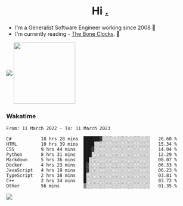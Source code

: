 <h1 align="center">Hi <a href="https://www.hackerrank.com/erasmosaraujo">.</a></h1>
 
- I'm a Generalist Software Engineer working  since 2008 🚀
- I'm currently reading - <a href="https://www.amazon.ca/Bone-Clocks-David-Mitchell/dp/0340921625">The Bone Clocks</a>. 📘
  
<p align="left">
  <a href="https://github.com/erasmosoares/github-readme-stats">
    <img
      align="center"
      src="https://github-readme-stats.vercel.app/api/top-langs/?username=erasmosoares&theme=radical&layout=compact"
    />
  </a>
  <a href="https://github.com/erasmosoares/github-readme-stats">
    <img
      align="center"
      height="165"
      src="https://github-readme-stats.vercel.app/api?username=erasmosoares&theme=radical&count_private=true&show_icons=true&custom_title=Github%20Status&hide=issues"
    />
  </a>
</p>

<!--
 ### Repo 
 
<p align="left">
 <a href="https://github.com/erasmosoares/github-readme-stats">
    <img
      align="center"
      height="165"
      src="https://github-readme-stats.vercel.app/api/pin?username=erasmosoares&repo=sample-node&title_color=fff&icon_color=f9f9f9&text_color=9f9f9f&bg_color=151515"
    />
  </a>
  <a href="https://github.com/erasmosoares/github-readme-stats">
    <img
      align="center"
      height="165"
      src="https://github-readme-stats.vercel.app/api/pin?username=erasmosoares&repo=sample-node&title_color=fff&icon_color=f9f9f9&text_color=9f9f9f&bg_color=151515"
    />
  </a>
</p>
-->

 ### Wakatime 

<!--START_SECTION:waka-->

```text
From: 11 March 2022 - To: 11 March 2023

C#           18 hrs 28 mins  ██████▓░░░░░░░░░░░░░░░░░░   26.60 %
HTML         10 hrs 39 mins  ████░░░░░░░░░░░░░░░░░░░░░   15.34 %
CSS          9 hrs 44 mins   ███▓░░░░░░░░░░░░░░░░░░░░░   14.04 %
Python       8 hrs 31 mins   ███░░░░░░░░░░░░░░░░░░░░░░   12.29 %
Markdown     5 hrs 36 mins   ██░░░░░░░░░░░░░░░░░░░░░░░   08.07 %
Docker       4 hrs 23 mins   █▓░░░░░░░░░░░░░░░░░░░░░░░   06.33 %
JavaScript   4 hrs 19 mins   █▓░░░░░░░░░░░░░░░░░░░░░░░   06.23 %
TypeScript   2 hrs 38 mins   █░░░░░░░░░░░░░░░░░░░░░░░░   03.81 %
C++          2 hrs 34 mins   █░░░░░░░░░░░░░░░░░░░░░░░░   03.72 %
Other        56 mins         ▒░░░░░░░░░░░░░░░░░░░░░░░░   01.35 %
```

<!--END_SECTION:waka-->

![](https://komarev.com/ghpvc/?username=erasmosoares&color=brightgreen)
